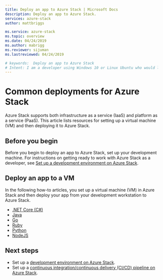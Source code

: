 ```yaml
---
title: Deploy an app to Azure Stack | Microsoft Docs
description: Deploy an app to Azure Stack.
services: azure-stack
author: mattbriggs

ms.service: azure-stack
ms.topic: overview
ms.date: 04/24/2019
ms.author: mabrigg
ms.reviewer: sijuman
ms.lastreviewed: 04/24/2019

# keywords:  Deploy an app to Azure Stack
# Intent: I am a developer using Windows 10 or Linux Ubuntu who would like to deploy an app to Azure Stack.
---
```


# Common deployments for Azure Stack

Azure Stack supports both infrastructure as a service (IaaS) and platform as a service (PaaS). This article lists resources for setting up a virtual machine (VM) and then deploying it to Azure Stack.

## Before you begin

Before you begin to deploy an app to Azure Stack, set up your development machine. For instructions on getting ready to work with Azure Stack as a developer, see [Set up a development environment on Azure Stack](azure-stack-dev-start.md).

## Deploy an app to a VM

In the following how-to articles, you set up a virtual machine (VM) in Azure Stack and then deploy your app from your development workstation to Azure Stack.

- [.NET Core (C#)](azure-stack-dev-start-howto-vm-dotnet.md)
- [Java](azure-stack-dev-start-howto-vm-java.md)
- [Go](azure-stack-dev-start-howto-vm-go.md)
- [Ruby](azure-stack-dev-start-howto-vm-ruby.md)
- [Python](azure-stack-dev-start-howto-vm-python.md)
- [NodeJS](azure-stack-dev-start-howto-vm-nodejs.md)

<!-- 
## Deploy an app using Azure Stack Resource Manager

The following how-to articles walk you through using the Azure Stack SDK (ASDK) for your language to create an Azure Stack resource manager template to create your resources, and then deploy the resources in Azure Stack.

- .NET Core (C#)
- Java
- Go
- Ruby
- Python

## Deploy an app to Azure Stack App Service

The following how-to articles walk you through deploying your app to the Azure Stack App Service.

- .NET Core (C#)
- Java
- Go
- Ruby
- Python

## Deploy an app with Docker to Kubernetes

The following how-to articles walk you through deploying your Docker container to Kubernetes hosted by Azure Stack.

- .NET Core (C#)
- Java
- Go
- Ruby
- Python

-->

## Next steps

- Set up a [development environment on Azure Stack](azure-stack-dev-start.md).
- Set up a [continuous integration/continuous delivery (CI/CD) pipeline on Azure Stack](azure-stack-solution-pipeline.md).
